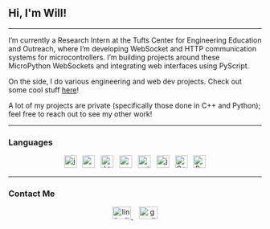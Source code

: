 <h2>Hi, I'm Will!</h2>

---

<p>I’m currently a Research Intern at the Tufts Center for Engineering Education and Outreach, where I’m developing WebSocket and HTTP communication systems for microcontrollers. I’m building projects around these MicroPython WebSockets and integrating web interfaces using PyScript.</p>

<p>On the side, I do various engineering and web dev projects. Check out some cool stuff
  <a href="https://www.goldmanwilliam.com/" rel="noopener noreferrer" target="_blank">here</a>!
</p>

<p>A lot of my projects are private (specifically those done in C++ and Python); feel free to reach out to see my other work!</p>

---

### Languages

<p align="center">
  <img src="https://cdn.jsdelivr.net/gh/devicons/devicon/icons/javascript/javascript-original.svg" width="25" height="25" alt="javascript logo" />
  &nbsp;
  <img src="https://cdn.jsdelivr.net/gh/devicons/devicon/icons/react/react-original.svg" width="25" height="25" alt="reactjs logo" />
  &nbsp;
  <img src="https://cdn.jsdelivr.net/gh/devicons/devicon/icons/html5/html5-original.svg" width="25" height="25" alt="html5 logo" />
  &nbsp;
  <img src="https://cdn.jsdelivr.net/gh/devicons/devicon/icons/css3/css3-original.svg" width="25" height="25" alt="css3 logo" />
  &nbsp;
  <img src="https://cdn.jsdelivr.net/gh/devicons/devicon/icons/python/python-original.svg" width="25" height="25" alt="python logo" />
  &nbsp;
  <img src="https://cdn.jsdelivr.net/gh/devicons/devicon/icons/java/java-original.svg" width="25" height="25" alt="java logo" />
  &nbsp;
  <img src="https://raw.githubusercontent.com/isocpp/logos/master/cpp_logo.png" width="25" height="25" alt="C++ Logo" />
  &nbsp;
  <img src="https://github.com/rust-lang/rust-artwork/blob/master/logo/rust-logo-128x128.png?raw=true" width="25" height="25" alt="Rust Logo" />
</p>

---

### Contact Me

<p align="center">
  <a href="https://www.linkedin.com/in/william-goldman-79125a283/" target="_blank">
    <img src="https://raw.githubusercontent.com/maurodesouza/profile-readme-generator/master/src/assets/icons/social/linkedin/default.svg" width="37" height="25" alt="linkedin logo" />
  </a>
  &nbsp;&nbsp;
  <a href="mailto:goldmanwilliam3@gmail.com" target="_blank">
    <img src="https://raw.githubusercontent.com/maurodesouza/profile-readme-generator/master/src/assets/icons/social/gmail/default.svg" width="37" height="25" alt="gmail logo" />
  </a>
</p>
